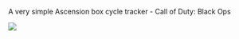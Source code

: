 A very simple Ascension box cycle tracker - Call of Duty: Black Ops

![](https://i.imgur.com/CMlWRQ3.gif)
